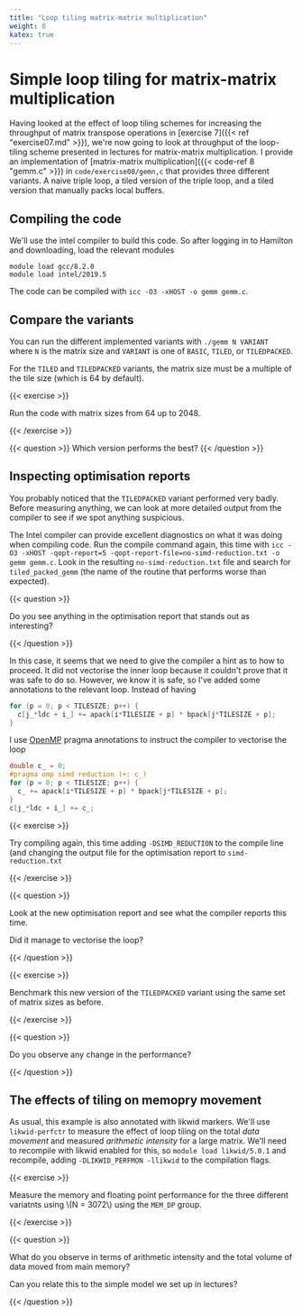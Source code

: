 ```yaml
---
title: "Loop tiling matrix-matrix multiplication"
weight: 8
katex: true
---
```


# Simple loop tiling for matrix-matrix multiplication

Having looked at the effect of loop tiling schemes for increasing the
throughput of matrix transpose operations in [exercise 7]({{< ref
"exercise07.md" >}}), we're now going to look at throughput of the
loop-tiling scheme presented in lectures for matrix-matrix
multiplication. I provide an implementation of [matrix-matrix
multiplication]({{< code-ref 8 "gemm.c" >}}) in
`code/exercise08/gemn,c` that provides three
different variants. A naive triple loop, a tiled version of the triple
loop, and a tiled version that manually packs local buffers.

## Compiling the code

We'll use the intel compiler to build this code. So after logging in
to Hamilton and downloading, load the relevant modules

```
module load gcc/8.2.0
module load intel/2019.5
```

The code can be compiled with `icc -O3 -xHOST -o gemm gemm.c`.

## Compare the variants

You can run the different implemented variants with `./gemm N VARIANT`
where `N` is the matrix size and `VARIANT` is one of `BASIC`, `TILED`,
or `TILEDPACKED`.

For the `TILED` and `TILEDPACKED` variants, the matrix size must be a
multiple of the tile size (which is 64 by default).

{{< exercise >}}

Run the code with matrix sizes from 64 up to 2048.

{{< /exercise >}}

{{< question >}}
Which version performs the best?
{{< /question >}}

## Inspecting optimisation reports

You probably noticed that the `TILEDPACKED` variant
performed very badly. Before measuring anything, we can look at more
detailed output from the compiler to see if we spot anything
suspicious.

The Intel compiler can provide excellent diagnostics on what it was
doing when compiling code. Run the compile command again, this time
with `icc -O3 -xHOST -qopt-report=5
-qopt-report-file=no-simd-reduction.txt -o gemm gemm.c`. Look in the
resulting `no-simd-reduction.txt` file and search for
`tiled_packed_gemm` (the name of the routine that performs worse than
expected). 

{{< question >}}

Do you see anything in the optimisation report that stands out as
interesting?

{{< /question >}}


In this case, it seems that we need to give the compiler a hint as to
how to proceed. It did not vectorise the inner loop because it
couldn't prove that it was safe to do so. However, we know it is safe,
so I've added some annotations to the relevant loop. Instead of having

```c
for (p = 0; p < TILESIZE; p++) {
  c[j_*ldc + i_] += apack[i*TILESIZE + p] * bpack[j*TILESIZE + p];
}
```

I use [OpenMP](https://www.openmp.org) pragma annotations to instruct
the compiler to vectorise the loop

```c
double c_ = 0;
#pragma omp simd reduction (+: c_)
for (p = 0; p < TILESIZE; p++) {
  c_ += apack[i*TILESIZE + p] * bpack[j*TILESIZE + p];
}
c[j_*ldc + i_] += c_;
```

{{< exercise >}}

Try compiling again, this time adding `-DSIMD_REDUCTION` to the
compile line (and changing the output file for the optimisation report
to `simd-reduction.txt`

{{< /exercise >}}

{{< question >}}

Look at the new optimisation report and see what the compiler reports
this time.

Did it manage to vectorise the loop?

{{< /question >}}

{{< exercise >}}

Benchmark this new version of the `TILEDPACKED` variant using the same
set of matrix sizes as before.

{{< /exercise >}}

{{< question >}}

Do you observe any change in the performance?

{{< /question >}}

## The effects of tiling on memopry movement

As usual, this example is also annotated with likwid markers. We'll
use `likwid-perfctr` to measure the effect of loop tiling on the total
_data movement_ and measured _arithmetic intensity_ for a large
matrix. We'll need to recompile with likwid enabled for this, so
`module load likwid/5.0.1` and recompile, adding `-DLIKWID_PERFMON
-llikwid` to the compilation flags.

{{< exercise >}}

Measure the memory and floating point performance for the three
different variatnts using \\(N = 3072\\) using the `MEM_DP` group.

{{< /exercise >}}

{{< question >}}

What do you observe in terms of arithmetic intensity and the total
volume of data moved from main memory?

Can you relate this to the simple model we set up in lectures?

{{< /question >}}
